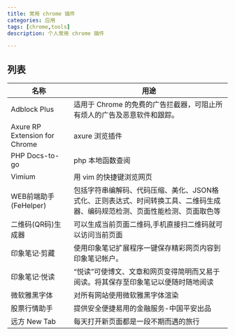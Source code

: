 ```yaml
---
title: 常用 chrome 插件
categories: 应用
tags: [chrome,tools]
description: 个人常用 chrome 插件

---
```


## 列表

| 名称 | 用途|
|-----|-----|
|Adblock Plus | 适用于 Chrome 的免费的广告拦截器，可阻止所有烦人的广告及恶意软件和跟踪。 |
|Axure RP Extension for Chrome| axure 浏览插件|
|PHP Docs-to-go| php 本地函数查阅 |
|Vimium | 用 vim 的快捷键浏览网页 |
|WEB前端助手(FeHelper)|包括字符串编解码、代码压缩、美化、JSON格式化、正则表达式、时间转换工具、二维码生成器、编码规范检测、页面性能检测、页面取色等|
|二维码(QR码)生成器|可以生成当前页面二维码,手机直接扫二维码就可以访问当前页面|
|印象笔记·剪藏|使用印象笔记扩展程序一键保存精彩网页内容到印象笔记帐户。|
|印象笔记·悦读|“悦读”可使博文、文章和网页变得简明而又易于阅读。将其保存至印象笔记以便随时随地阅读|
|微软雅黑字体|对所有网站使用微软雅黑字体渲染|
|股票行情助手|提供安全便捷易用的金融服务-中国平安出品|
|远方 New Tab|每天打开新页面都是一段不期而遇的旅行|

